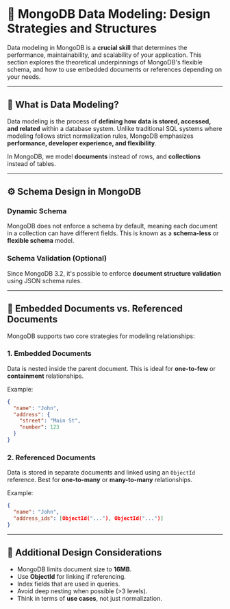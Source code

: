 # 🧱 MongoDB Data Modeling: Design Strategies and Structures

Data modeling in MongoDB is a **crucial skill** that determines the performance, maintainability, and scalability of your application. This section explores the theoretical underpinnings of MongoDB's flexible schema, and how to use embedded documents or references depending on your needs.

---

## 🧠 What is Data Modeling?

Data modeling is the process of **defining how data is stored, accessed, and related** within a database system. Unlike traditional SQL systems where modeling follows strict normalization rules, MongoDB emphasizes **performance, developer experience, and flexibility**.

In MongoDB, we model **documents** instead of rows, and **collections** instead of tables.

---

## ⚙️ Schema Design in MongoDB

### Dynamic Schema

MongoDB does not enforce a schema by default, meaning each document in a collection can have different fields. This is known as a **schema-less** or **flexible schema** model.

### Schema Validation (Optional)

Since MongoDB 3.2, it's possible to enforce **document structure validation** using JSON schema rules.

---

## 🌳 Embedded Documents vs. Referenced Documents

MongoDB supports two core strategies for modeling relationships:

### 1. Embedded Documents

Data is nested inside the parent document. This is ideal for **one-to-few** or **containment** relationships.

Example:

```json
{
  "name": "John",
  "address": {
    "street": "Main St",
    "number": 123
  }
}
```

### 2. Referenced Documents

Data is stored in separate documents and linked using an `ObjectId` reference. Best for **one-to-many** or **many-to-many** relationships.

Example:

```json
{
  "name": "John",
  "address_ids": [ObjectId("..."), ObjectId("...")]
}
```

---

## 🧱 Additional Design Considerations

- MongoDB limits document size to **16MB**.
- Use **ObjectId** for linking if referencing.
- Index fields that are used in queries.
- Avoid deep nesting when possible (>3 levels).
- Think in terms of **use cases**, not just normalization.
